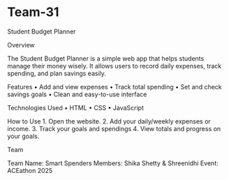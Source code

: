 # Team-31
Student Budget Planner

  Overview

The Student Budget Planner is a simple web app that helps students manage their money wisely.
It allows users to record daily expenses, track spending, and plan savings easily.

  Features
	•	Add and view expenses
	•	Track total spending
	•	Set and check savings goals
	•	Clean and easy-to-use interface

  Technologies Used
	•	HTML
	•	CSS
	•	JavaScript

  How to Use
	1.	Open the website.
	2.	Add your daily/weekly expenses or income.
  3.  Track your goals and spendings
	4.	View totals and progress on your goals.

  Team

Team Name: Smart Spenders
Members: Shika Shetty & Shreenidhi
Event: ACEathon 2025
